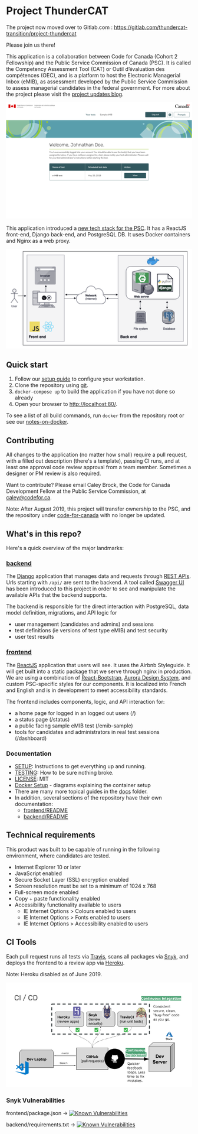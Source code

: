 # Project ThunderCAT

The project now moved over to Gitlab.com : https://gitlab.com/thundercat-transition/project-thundercat

Please join us there!

This application is a collaboration between Code for Canada (Cohort 2 Fellowship) and the Public Service Commission of Canada (PSC). It is called the Competency Assessment Tool (CAT) or Outil d’évaluation des compétences (OEC), and is a platform to host the Electronic Managerial Inbox (eMIB), as assessment developed by the Public Service Commission to assess managerial candidates in the federal government. For more about the project please visit the [project updates blog](https://code-for-canada.github.io/psc-updates/).

![Application screenshot](/docs/images/CAT-candidate-home.png)

This application introduced a [new tech stack for the PSC](https://code-for-canada.github.io/psc-updates/update-6/). It has a ReactJS front-end, Django back-end, and PostgreSQL DB. It uses Docker containers and Nginx as a web proxy.

![Tech stack diagram](/docs/images/tech-stack.png)

## Quick start

1. Follow our [setup guide](./SETUP.md) to configure your workstation.
2. Clone the repository using [git](./doc/contributing-with-git.md).
3. `docker-compose up` to build the application if you have not done so already
4. Open your browser to [http://localhost:80/](http://localhost:80/).

To see a list of all build commands, run `docker` from the repository root or see our [notes-on-docker](./docs/notes-on-docker.md).

## Contributing

All changes to the application (no matter how small) require a pull request, with a filled out description (there's a template), passing CI runs, and at least one approval code review approval from a team member. Sometimes a designer or PM review is also required.

Want to contribute? Please email Caley Brock, the Code for Canada Development Fellow at the Public Service Commission, at caley@codefor.ca.

Note: After August 2019, this project will transfer ownership to the PSC, and the repository under [code-for-canada](https://github.com/code-for-canada) with no longer be updated.

## What's in this repo?

Here's a quick overview of the major landmarks:

### [backend](./backend)

The [Django](https://www.djangoproject.com/) application that manages data and requests through [REST APIs](https://www.django-rest-framework.org/). Urls starting with `/api/` are sent to the backend. A tool called [Swagger UI](./docs/swagger.md) has been introduced to this project in order to see and manipulate the available APIs that the backend supports.

The backend is responsible for the direct interaction with PostgreSQL, data model definition, migrations, and API logic for

- user management (candidates and admins) and sessions
- test definitions (ie versions of test type eMIB) and test security
- user test results

### [frontend](./frontend)

The [ReactJS](https://reactjs.org/) application that users will see. It uses the Airbnb Styleguide. It will get built into a static package that we serve through nginx in production.
We are using a combination of [React-Bootstrap](https://react-bootstrap.github.io/), [Aurora Design System](https://design.gccollab.ca/component), and custom PSC-specific styles for our components. It is localized into French and English and is in development to meet accessibility standards.

The frontend includes components, logic, and API interaction for:

- a home page for logged in an logged out users (/)
- a status page (/status)
- a public facing sample eMIB test (/emib-sample)
- tools for candidates and administrators in real test sessions (/dashboard)

### Documentation

- [SETUP](./SETUP.md): Instructions to get everything up and running.
- [TESTING](./TESTING.md): How to be sure nothing broke.
- [LICENSE](./LICENSE.md): MIT
- [Docker Setup](./docs/notes-on-docker.md) - diagrams explaining the container setup
- There are many more topical guides in the [docs](./docs) folder.
- In addition, several sections of the repository have their own documentation:
  - [frontend/README](./frontend/README.md)
  - [backend/README](./backend/README.md)

## Technical requirements

This product was built to be capable of running in the following environment, where candidates are tested.

- Internet Explorer 10 or later
- JavaScript enabled
- Secure Socket Layer (SSL) encryption enabled
- Screen resolution must be set to a minimum of 1024 x 768
- Full-screen mode enabled
- Copy + paste functionality enabled
- Accessibility functionality available to users
  - IE Internet Options > Colours enabled to users
  - IE Internet Options > Fonts enabled to users
  - IE Internet Options > Accessibility enabled to users

## CI Tools

Each pull request runs all tests via [Travis](https://travis-ci.org/), scans all packages via [Snyk](https://snyk.io/), and deploys the frontend to a review app via [Heroku](https://devcenter.heroku.com/articles/github-integration-review-apps).

Note: Heroku disabled as of June 2019.

![CI/CD Diagram](/docs/images/CI-CD.png)

### Snyk Vulnerabilities

frontend/package.json -> [![Known Vulnerabilities](https://snyk.io/test/github/code-for-canada/project-thundercat/badge.svg?targetFile=frontend%2Fpackage.json)](https://snyk.io/test/github/code-for-canada/project-thundercat?targetFile=frontend%2Fpackage.json)

backend/requirements.txt -> [![Known Vulnerabilities](https://snyk.io/test/github/code-for-canada/project-thundercat/badge.svg?targetFile=backend%2Frequirements.txt)](https://snyk.io/test/github/code-for-canada/project-thundercat?targetFile=backend%2Frequirements.txt)
